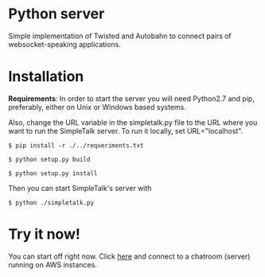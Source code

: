 # Python server

Simple implementation of Twisted and Autobahn to connect pairs of websocket-speaking applications.


# Installation

**Requirements**:  In order to start the server you will need Python2.7 and pip, preferably, either on Unix or Windows based systems.

Also, change the URL variable in the simpletalk.py file to the URL where you want to run the SimpleTalk server. 
To run it locally, set URL="localhost".

```
$ pip install -r ./../requeriments.txt

$ python setup.py build

$ python setup.py install
```
Then you can start SimpleTalk's server with
```
$ python ./simpletalk.py
```

# Try it now!

You can start off right now. Click [here](http://ec2-18-216-50-181.us-east-2.compute.amazonaws.com/index.html) and connect to a chatroom (server) running on AWS instances.



